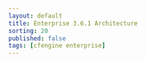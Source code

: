 ---layout: defaulttitle: Enterprise 3.6.1 Architecturesorting: 20published: falsetags: [cfengine enterprise]---<!--Architecture and BackendReportingMore needed...-->